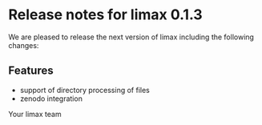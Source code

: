 # Release notes for limax 0.1.3

We are pleased to release the next version of limax including the 
following changes:

## Features
- support of directory processing of files
- zenodo integration

Your limax team
